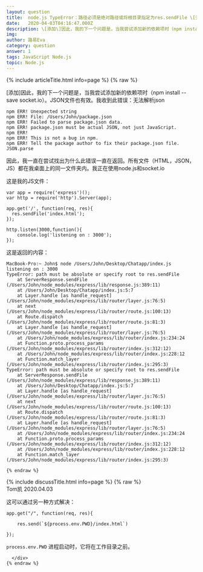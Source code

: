 ```yaml
---
layout: question
title:  node.js TypeError：路径必须是绝对路径或将根目录指定为res.sendFile \[无法解析JSON\]
date:   2020-04-03T04:16:47.000Z
description: \[添加\]因此，我的下一个问题是，当我尝试添加新的依赖项时（npm install --save socket.io）。JSON文件也有效。我收到此错误：无...
img: 
author: 路易Eva
category: question
answer: 1
tags: JavaScript Node.js
topic: Node.js
---
```

<div class="article-root">
  <div class="article">
    {% include articleTitle.html info=page %}
    {% raw %}
    <div class="article-content"><p><font style="vertical-align: inherit;"><font style="vertical-align: inherit;">[添加]因此，我的下一个问题是，当我尝试添加新的依赖项时（npm install --save socket.io）。</font><font style="vertical-align: inherit;">JSON文件也有效。</font><font style="vertical-align: inherit;">我收到此错误：无法解析json</font></font></p>

<pre><code>npm ERR! Unexpected string<font></font>
npm ERR! File: /Users/John/package.json<font></font>
npm ERR! Failed to parse package.json data.<font></font>
npm ERR! package.json must be actual JSON, not just JavaScript.<font></font>
npm ERR! <font></font>
npm ERR! This is not a bug in npm.<font></font>
npm ERR! Tell the package author to fix their package.json file. JSON.parse <font></font>
</code></pre>

<p><font style="vertical-align: inherit;"><font style="vertical-align: inherit;">因此，我一直在尝试找出为什么此错误一直在返回。</font><font style="vertical-align: inherit;">所有文件（HTML，JSON，JS）都在我桌面上的同一文件夹内。</font><font style="vertical-align: inherit;">我正在使用node.js和socket.io</font></font></p>

<p><font style="vertical-align: inherit;"><font style="vertical-align: inherit;">这是我的JS文件：</font></font></p>

<pre><code>var app = require('express')();<font></font>
var http = require('http').Server(app);<font></font>
<font></font>
app.get('/', function(req, res){<font></font>
  res.sendFile('index.html');<font></font>
});<font></font>
<font></font>
http.listen(3000,function(){<font></font>
    console.log('listening on : 3000');<font></font>
});<font></font>
</code></pre>

<p><font style="vertical-align: inherit;"><font style="vertical-align: inherit;">这是返回的内容：</font></font></p>

<pre><code>MacBook-Pro:~ John$ node /Users/John/Desktop/Chatapp/index.js <font></font>
listening on : 3000<font></font>
TypeError: path must be absolute or specify root to res.sendFile<font></font>
    at ServerResponse.sendFile (/Users/John/node_modules/express/lib/response.js:389:11)<font></font>
    at /Users/John/Desktop/Chatapp/index.js:5:7<font></font>
    at Layer.handle [as handle_request] (/Users/John/node_modules/express/lib/router/layer.js:76:5)<font></font>
    at next (/Users/John/node_modules/express/lib/router/route.js:100:13)<font></font>
    at Route.dispatch (/Users/John/node_modules/express/lib/router/route.js:81:3)<font></font>
    at Layer.handle [as handle_request] (/Users/John/node_modules/express/lib/router/layer.js:76:5)<font></font>
    at /Users/John/node_modules/express/lib/router/index.js:234:24<font></font>
    at Function.proto.process_params (/Users/John/node_modules/express/lib/router/index.js:312:12)<font></font>
    at /Users/John/node_modules/express/lib/router/index.js:228:12<font></font>
    at Function.match_layer (/Users/John/node_modules/express/lib/router/index.js:295:3)<font></font>
TypeError: path must be absolute or specify root to res.sendFile<font></font>
    at ServerResponse.sendFile (/Users/John/node_modules/express/lib/response.js:389:11)<font></font>
    at /Users/John/Desktop/Chatapp/index.js:5:7<font></font>
    at Layer.handle [as handle_request] (/Users/John/node_modules/express/lib/router/layer.js:76:5)<font></font>
    at next (/Users/John/node_modules/express/lib/router/route.js:100:13)<font></font>
    at Route.dispatch (/Users/John/node_modules/express/lib/router/route.js:81:3)<font></font>
    at Layer.handle [as handle_request] (/Users/John/node_modules/express/lib/router/layer.js:76:5)<font></font>
    at /Users/John/node_modules/express/lib/router/index.js:234:24<font></font>
    at Function.proto.process_params (/Users/John/node_modules/express/lib/router/index.js:312:12)<font></font>
    at /Users/John/node_modules/express/lib/router/index.js:228:12<font></font>
    at Function.match_layer (/Users/John/node_modules/express/lib/router/index.js:295:3)<font></font>
</code></pre></div>
    {% endraw %}
  </div>

  <div class="discuss-wrapper">
    {% include discussTitle.html info=page %}
    {% raw %}
    <div class="discuss-item">
        <div class="discuss-parent">
          <div class="discuss-meta">
            <span class="discuss-user">Tom凯</span>
            <span class="discuss-time">2020.04.03</span>
          </div>
          <div class="discuss-comment"><p><font style="vertical-align: inherit;"><font style="vertical-align: inherit;">这可以通过另一种方式解决： </font></font></p>

<pre><code>app.get("/", function(req, res){<font></font>
<font></font>
    res.send(`${process.env.PWD}/index.html`)<font></font>
<font></font>
});<font></font>
</code></pre>

<p><code>process.env.PWD</code><font style="vertical-align: inherit;"><font style="vertical-align: inherit;"> 进程启动时，它将在工作目录之前。</font></font></p></div>
        </div>
        
      </div>
    {% endraw %}
  </div>
<div>
